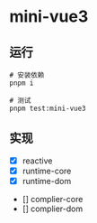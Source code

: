 # mini-vue3

## 运行

```shell
# 安装依赖
pnpm i

# 测试
pnpm test:mini-vue3
```

## 实现

- [x] reactive
- [x] runtime-core
- [x] runtime-dom
- [] complier-core
- [] complier-dom
